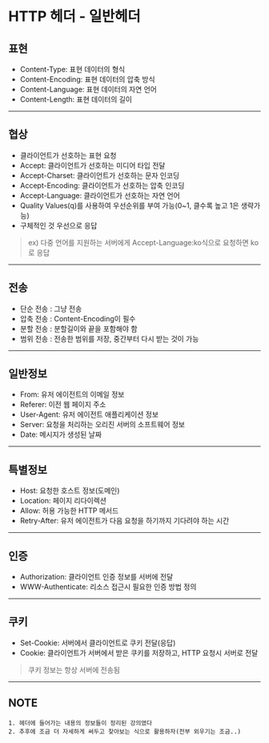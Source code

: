 # HTTP 헤더 - 일반헤더

## 표현

- Content-Type: 표현 데이터의 형식
- Content-Encoding: 표현 데이터의 압축 방식
- Content-Language: 표현 데이터의 자연 언어
- Content-Length: 표현 데이터의 길이

---

## 협상

- 클라이언트가 선호하는 표현 요청
- Accept: 클라이언트가 선호하는 미디어 타입 전달
- Accept-Charset: 클라이언트가 선호하는 문자 인코딩
- Accept-Encoding: 클라이언트가 선호하는 압축 인코딩
- Accept-Language: 클라이언트가 선호하는 자연 언어
- Quality Values(q)를 사용하여 우선순위를 부여 가능(0~1, 클수록 높고 1은 생략가능)
- 구체적인 것 우선으로 응답

> ex) 다중 언어를 지원하는 서버에게 Accept-Language:ko식으로 요청하면 ko로 응답

---

## 전송

- 단순 전송 : 그냥 전송
- 압축 전송 : Content-Encoding이 필수
- 분할 전송 : 분할길이와 끝을 포함해야 함
- 범위 전송 : 전송한 범위를 저장, 중간부터 다시 받는 것이 가능

---

## 일반정보

- From: 유저 에이전트의 이메일 정보
- Referer: 이전 웹 페이지 주소
- User-Agent: 유저 에이전트 애플리케이션 정보
- Server: 요청을 처리하는 오리진 서버의 소프트웨어 정보
- Date: 메시지가 생성된 날짜

---

## 특별정보

- Host: 요청한 호스트 정보(도메인)
- Location: 페이지 리다이렉션
- Allow: 허용 가능한 HTTP 메서드
- Retry-After: 유저 에이전트가 다음 요청을 하기까지 기다려야 하는 시간

---

## 인증

- Authorization: 클라이언트 인증 정보를 서버에 전달
- WWW-Authenticate: 리소스 접근시 필요한 인증 방법 정의

---

## 쿠키

- Set-Cookie: 서버에서 클라이언트로 쿠키 전달(응답)
- Cookie: 클라이언트가 서버에서 받은 쿠키를 저장하고, HTTP 요청시 서버로 전달

> 쿠키 정보는 항상 서버에 전송됨

---

## NOTE

```
1. 헤더에 들어가는 내용의 정보들이 정리된 강의였다
2. 추후에 조금 더 자세하게 써두고 찾아보는 식으로 활용하자(전부 외우기는 조금..)
```
